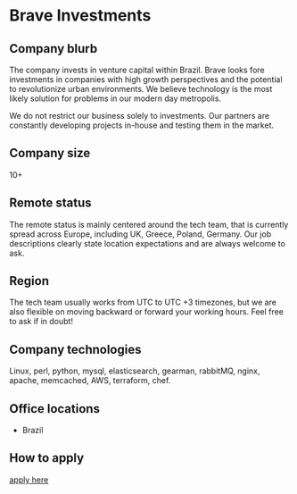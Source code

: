 # Brave Investments

## Company blurb

The company invests in venture capital within Brazil. Brave looks fore investments in companies with high growth perspectives and the potential to revolutionize urban environments. We believe technology is the most likely solution for problems in our modern day metropolis.

We do not restrict our business solely to investments. Our partners are constantly developing projects in-house and testing them in the market.

## Company size

10+

## Remote status

The remote status is mainly centered around the tech team, that is currently spread across Europe, including UK, Greece, Poland, Germany. Our job descriptions clearly state location expectations and are always welcome to ask.

## Region

The tech team usually works from UTC to UTC +3 timezones, but we are also flexible on moving backward or forward your working hours. Feel free to ask if in doubt!

## Company technologies

Linux, perl, python, mysql, elasticsearch, gearman, rabbitMQ, nginx, apache, memcached, AWS, terraform, chef.

## Office locations

- Brazil

## How to apply

[apply here](https://www.linkedin.com/company/brave-investments/)
